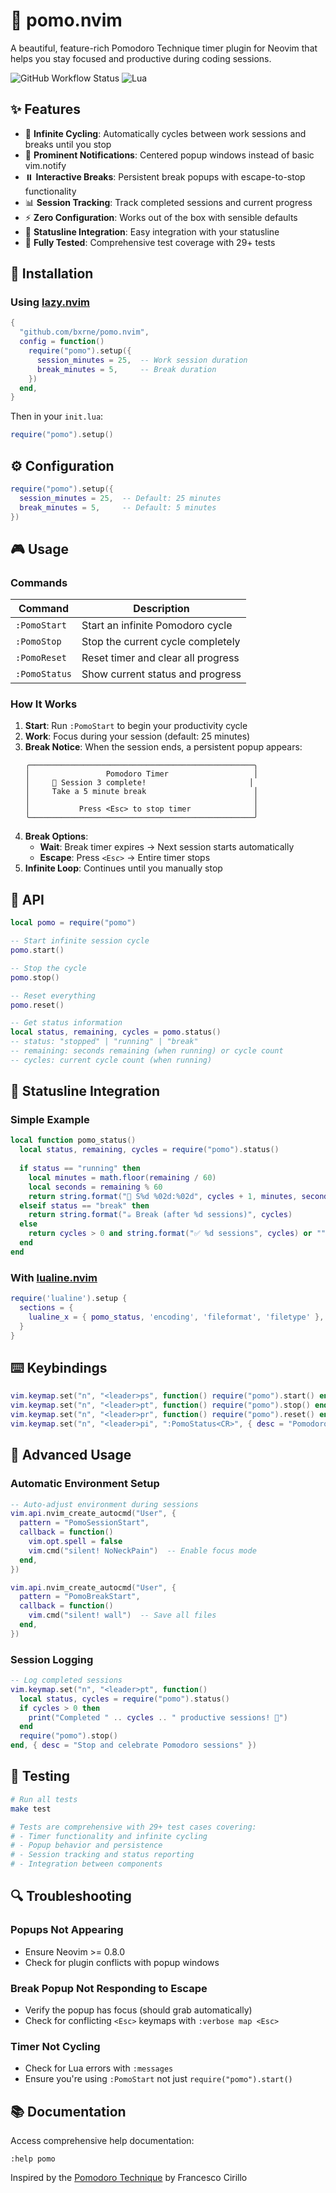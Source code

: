 # 🍅 pomo.nvim

A beautiful, feature-rich Pomodoro Technique timer plugin for Neovim that helps you stay focused and productive during coding sessions.

![GitHub Workflow Status](https://img.shields.io/github/actions/workflow/status/bxrne/pomo.nvim/lint-test.yml?branch=main&style=for-the-badge)
![Lua](https://img.shields.io/badge/Made%20with%20Lua-blueviolet.svg?style=for-the-badge&logo=lua)

## ✨ Features

- 🔄 **Infinite Cycling**: Automatically cycles between work sessions and breaks until you stop
- 🎯 **Prominent Notifications**: Centered popup windows instead of basic vim.notify
- ⏸️ **Interactive Breaks**: Persistent break popups with escape-to-stop functionality
- 📊 **Session Tracking**: Track completed sessions and current progress
- ⚡ **Zero Configuration**: Works out of the box with sensible defaults
- 🎨 **Statusline Integration**: Easy integration with your statusline
- 🧪 **Fully Tested**: Comprehensive test coverage with 29+ tests

## 🚀 Installation

### Using [lazy.nvim](https://github.com/folke/lazy.nvim)

```lua
{
  "github.com/bxrne/pomo.nvim",
  config = function()
    require("pomo").setup({
      session_minutes = 25,  -- Work session duration
      break_minutes = 5,     -- Break duration
    })
  end,
}
```

Then in your `init.lua`:
```lua
require("pomo").setup()
```

## ⚙️ Configuration

```lua
require("pomo").setup({
  session_minutes = 25,  -- Default: 25 minutes
  break_minutes = 5,     -- Default: 5 minutes
})
```

## 🎮 Usage

### Commands

| Command | Description |
|---------|-------------|
| `:PomoStart` | Start an infinite Pomodoro cycle |
| `:PomoStop` | Stop the current cycle completely |
| `:PomoReset` | Reset timer and clear all progress |
| `:PomoStatus` | Show current status and progress |

### How It Works

1. **Start**: Run `:PomoStart` to begin your productivity cycle
2. **Work**: Focus during your session (default: 25 minutes)
3. **Break Notice**: When the session ends, a persistent popup appears:
   ```
   ╭──────────────────────────────────────────────────╮
   │                 Pomodoro Timer                   │
   │     🍅 Session 3 complete!                       │
   │     Take a 5 minute break                        │
   │                                                  │
   │           Press <Esc> to stop timer              │
   ╰──────────────────────────────────────────────────╯
   ```
4. **Break Options**:
   - **Wait**: Break timer expires → Next session starts automatically
   - **Escape**: Press `<Esc>` → Entire timer stops
5. **Infinite Loop**: Continues until you manually stop

## 🔧 API

```lua
local pomo = require("pomo")

-- Start infinite session cycle
pomo.start()

-- Stop the cycle
pomo.stop()

-- Reset everything
pomo.reset()

-- Get status information
local status, remaining, cycles = pomo.status()
-- status: "stopped" | "running" | "break"
-- remaining: seconds remaining (when running) or cycle count
-- cycles: current cycle count (when running)
```

## 🎨 Statusline Integration

### Simple Example
```lua
local function pomo_status()
  local status, remaining, cycles = require("pomo").status()
  
  if status == "running" then
    local minutes = math.floor(remaining / 60)
    local seconds = remaining % 60
    return string.format("🍅 S%d %02d:%02d", cycles + 1, minutes, seconds)
  elseif status == "break" then
    return string.format("☕ Break (after %d sessions)", cycles)
  else
    return cycles > 0 and string.format("✅ %d sessions", cycles) or ""
  end
end
```

### With [lualine.nvim](https://github.com/nvim-lualine/lualine.nvim)
```lua
require('lualine').setup {
  sections = {
    lualine_x = { pomo_status, 'encoding', 'fileformat', 'filetype' },
  }
}
```

## ⌨️ Keybindings

```lua
vim.keymap.set("n", "<leader>ps", function() require("pomo").start() end, { desc = "Start Pomodoro" })
vim.keymap.set("n", "<leader>pt", function() require("pomo").stop() end, { desc = "Stop Pomodoro" })
vim.keymap.set("n", "<leader>pr", function() require("pomo").reset() end, { desc = "Reset Pomodoro" })
vim.keymap.set("n", "<leader>pi", ":PomoStatus<CR>", { desc = "Pomodoro Status" })
```

## 🎯 Advanced Usage

### Automatic Environment Setup
```lua
-- Auto-adjust environment during sessions
vim.api.nvim_create_autocmd("User", {
  pattern = "PomoSessionStart",
  callback = function()
    vim.opt.spell = false
    vim.cmd("silent! NoNeckPain")  -- Enable focus mode
  end,
})

vim.api.nvim_create_autocmd("User", {
  pattern = "PomoBreakStart", 
  callback = function()
    vim.cmd("silent! wall")  -- Save all files
  end,
})
```

### Session Logging
```lua
-- Log completed sessions
vim.keymap.set("n", "<leader>pt", function()
  local status, cycles = require("pomo").status()
  if cycles > 0 then
    print("Completed " .. cycles .. " productive sessions! 🎉")
  end
  require("pomo").stop()
end, { desc = "Stop and celebrate Pomodoro sessions" })
```

## 🧪 Testing

```bash
# Run all tests
make test

# Tests are comprehensive with 29+ test cases covering:
# - Timer functionality and infinite cycling
# - Popup behavior and persistence
# - Session tracking and status reporting
# - Integration between components
```

## 🔍 Troubleshooting

### Popups Not Appearing
- Ensure Neovim >= 0.8.0
- Check for plugin conflicts with popup windows

### Break Popup Not Responding to Escape
- Verify the popup has focus (should grab automatically)
- Check for conflicting `<Esc>` keymaps with `:verbose map <Esc>`

### Timer Not Cycling
- Check for Lua errors with `:messages`
- Ensure you're using `:PomoStart` not just `require("pomo").start()`

## 📚 Documentation

Access comprehensive help documentation:
```vim
:help pomo
```

Inspired by the [Pomodoro Technique](https://en.wikipedia.org/wiki/Pomodoro_Technique) by Francesco Cirillo

